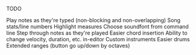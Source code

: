 TODO

Play notes as they're typed (non-blocking and non-overlapping)
Song stats/line numbers
Highlight measures
Choose soundfont from command line
Step through notes as they're played
Easier chord insertion
Ability to change velocity, duration, etc. in-editor
Custom instruments
Easier drums
Extended ranges (button go up/down by octaves)
